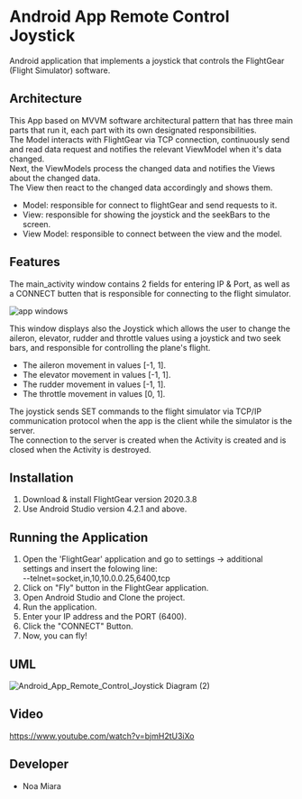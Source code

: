 # Android App Remote Control Joystick

Android application that implements a joystick that controls the FlightGear (Flight Simulator) software. 

## Architecture
This App based on MVVM software architectural pattern that has three main parts that run it, each part with its own designated responsibilities. </br>
The Model interacts with FlightGear via TCP connection, continuously send and read data request and notifies the relevant ViewModel when it's data changed. </br>
Next, the ViewModels process the changed data and notifies the Views about the changed data. </br>
The View then react to the changed data accordingly and shows them.
* Model: responsible for connect to flightGear and send requests to it.
* View:  responsible for showing the joystick and the seekBars to the screen.
* View Model: responsible to connect between the view and the model.

## Features

The main_activity window contains 2 fields for entering IP & Port, as well as a CONNECT butten that is responsible for connecting to the flight simulator. </br>


![app windows](https://user-images.githubusercontent.com/71879700/123542599-22246500-d753-11eb-988e-09e8c777c725.png)

This window displays also the Joystick which allows the user to change the aileron, elevator, rudder and throttle values using a joystick and two seek bars, and responsible for controlling the plane's flight.</br>

* The aileron movement in values [-1, 1]. </br>
* The elevator movement in values [-1, 1].</br>
* The rudder movement in values [-1, 1].</br>
* The throttle movement in values [0, 1].</br>

The joystick sends SET commands to the flight simulator via TCP/IP communication protocol when the app is the client while the simulator is the server.</br>
The connection to the server is created when the Activity is created and is closed when the Activity is destroyed.</br>

## Installation
1. Download & install FlightGear version 2020.3.8 </br>
2. Use Android Studio version 4.2.1 and above.  </br>

## Running the Application
1. Open the 'FlightGear' application and go to settings -> additional settings and insert the folowing line: </br>
--telnet=socket,in,10,10.0.0.25,6400,tcp  </br>
2. Click on "Fly" button in the FlightGear application. </br>
3. Open Android Studio and Clone the project. </br>
4. Run the application. </br>
5. Enter your IP address and the PORT (6400). </br>
6. Click the "CONNECT" Button. </br>
7. Now, you can fly! </br>

## UML

![Android_App_Remote_Control_Joystick Diagram (2)](https://user-images.githubusercontent.com/71879700/123549483-f2388a00-d771-11eb-8188-18d527a382d1.png)

## Video

https://www.youtube.com/watch?v=bjmH2tU3iXo

## Developer
* Noa Miara
